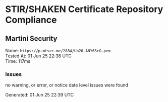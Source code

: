 # STIR/SHAKEN Certificate Repository Compliance

## Martini Security

Name: `https://p.mtsec.me/2884/Ub20-ANY6SrG.pem`\
Tested At: 01 Jun 25 22:38 UTC\
Time: 117ms

### Issues

no warning, or error, or notice date level issues were found

Generated: 01 Jun 25 22:39 UTC